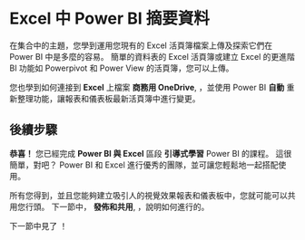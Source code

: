 <properties
   pageTitle="Excel 中 Power BI-摘要"
   description="先複習一下如何輕易 Excel 和 Power BI 搭配運作，"
   services="powerbi"
   documentationCenter=""
   authors="davidiseminger"
   manager="mblythe"
   backup=""
   editor=""
   tags=""
   qualityFocus="no"
   qualityDate=""
   featuredVideoId="HNhK9XMuyO4"
   courseDuration="2m"/>

<tags
   ms.service="powerbi"
   ms.devlang="NA"
   ms.topic="get-started-article"
   ms.tgt_pltfrm="NA"
   ms.workload="powerbi"
   ms.date="09/29/2016"
   ms.author="davidi"/>

# Excel 中 Power BI 摘要資料

在集合中的主題，您學到運用您現有的 Excel 活頁簿檔案上傳及探索它們在 Power BI 中是多麼的容易。 簡單的資料表的 Excel 活頁簿或建立 Excel 的更進階 BI 功能如 Powerpivot 和 Power View 的活頁簿，您可以上傳。

您也學到如何連接到 **Excel** 上檔案 **商務用 OneDrive**, ，並使用 Power BI **自動** 重新整理功能，讓報表和儀表板最新活頁簿中進行變更。

## 後續步驟

**恭喜！** 您已經完成 **Power BI 與 Excel** 區段 **引導式學習** Power BI 的課程。 這很簡單，對吧？ Power BI 和 Excel 進行優秀的團隊，並可讓您輕鬆地一起搭配使用。

所有您得到，並且您能夠建立吸引人的視覺效果報表和儀表板中，您就可能可以共用您行頭。 下一節中， **發佈和共用**, ，說明如何進行的。

下一節中見了 ！
